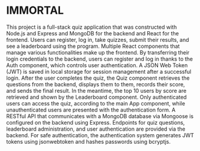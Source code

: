 # IMMORTAL
This project is a full-stack quiz application that was constructed with Node.js and Express and MongoDB for the backend and React for the frontend. Users can register, log in, take quizzes, submit their results, and see a leaderboard using the program. Multiple React components that manage various functionalities make up the frontend. By transferring their login credentials to the backend, users can register and log in thanks to the Auth component, which controls user authentication. A JSON Web Token (JWT) is saved in local storage for session management after a successful login. After the user completes the quiz, the Quiz component retrieves the questions from the backend, displays them to them, records their score, and sends the final result. 
In the meantime, the top 10 users by score are retrieved and shown by the Leaderboard component. Only authenticated users can access the quiz, according to the main App component, while unauthenticated users are presented with the authentication form.
A RESTful API that communicates with a MongoDB database via Mongoose is configured on the backend using Express. Endpoints for quiz questions, leaderboard administration, and user authentication are provided via the backend. For safe authentication, the authentication system generates JWT tokens using jsonwebtoken and hashes passwords using bcryptjs.

